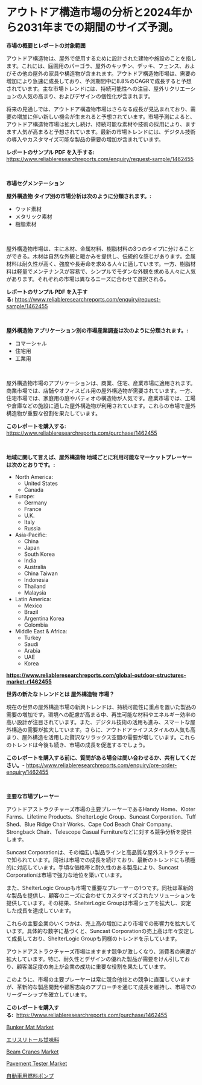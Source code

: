 <p><h1>アウトドア構造市場の分析と2024年から2031年までの期間のサイズ予測。</h1></p><p><strong>市場の概要とレポートの対象範囲</strong></p>
<p><p>アウトドア構造物は、屋外で使用するために設計された建物や施設のことを指します。これには、庭園用のパーゴラ、屋外のキッチン、デッキ、フェンス、およびその他の屋外の家具や構造物が含まれます。アウトドア構造物市場は、需要の増加により急速に成長しており、予測期間中に8.8%のCAGRで成長すると予想されています。主な市場トレンドには、持続可能性への注目、屋外リクリエーションの人気の高まり、およびデザインの個性化が含まれます。</p><p>将来の見通しでは、アウトドア構造物市場はさらなる成長が見込まれており、需要の増加に伴い新しい機会が生まれると予想されています。市場予測によると、アウトドア構造物市場は拡大し続け、持続可能な素材や技術の採用により、ますます人気が高まると予想されています。最新の市場トレンドには、デジタル技術の導入やカスタマイズ可能な製品の需要の増加が含まれています。</p></p>
<p><strong>レポートのサンプル PDF を入手する:</strong> <a href="https://www.reliableresearchreports.com/enquiry/request-sample/1462455">https://www.reliableresearchreports.com/enquiry/request-sample/1462455</a></p>
<p>&nbsp;</p>
<p><strong>市場セグメンテーション</strong></p>
<p><strong>屋外構造物 タイプ別の市場分析は次のように分類されます。:</strong></p>
<p><ul><li>ウッド素材</li><li>メタリック素材</li><li>樹脂素材</li></ul></p>
<p>&nbsp;</p>
<p><p>屋外構造物市場は、主に木材、金属材料、樹脂材料の3つのタイプに分けることができる。木材は自然な外観と暖かみを提供し、伝統的な感じがあります。金属材料は耐久性が高く、強度や長寿命を求める人々に適しています。一方、樹脂材料は軽量でメンテナンスが容易で、シンプルでモダンな外観を求める人々に人気があります。それぞれの市場は異なるニーズに合わせて選択される。</p></p>
<p><strong>レポートのサンプル PDF を入手する:</strong>&nbsp;<a href="https://www.reliableresearchreports.com/enquiry/request-sample/1462455">https://www.reliableresearchreports.com/enquiry/request-sample/1462455</a></p>
<p>&nbsp;</p>
<p><strong> 屋外構造物 アプリケーション別の市場産業調査は次のように分類されます。:</strong></p>
<p><ul><li>コマーシャル</li><li>住宅用</li><li>工業用</li></ul></p>
<p>&nbsp;</p>
<p><p>屋外構造物市場のアプリケーションは、商業、住宅、産業市場に適用されます。商業市場では、店舗やオフィスビル用の屋外構造物が需要されています。一方、住宅市場では、家庭用の庭やパティオの構造物が人気です。産業市場では、工場や倉庫などの施設に適した屋外構造物が利用されています。これらの市場で屋外構造物が重要な役割を果たしています。</p></p>
<p><strong>このレポートを購入する:</strong>&nbsp; <a href="https://www.reliableresearchreports.com/purchase/1462455">https://www.reliableresearchreports.com/purchase/1462455</a></p>
<p>&nbsp;</p>
<p><strong>地域に関して言えば、屋外構造物 地域ごとに利用可能なマーケットプレーヤーは次のとおりです。:</strong></p>
<p><ul>
    <li>
        North America:
        <ul>
            <li>United States</li>
            <li>Canada</li>
        </ul>
    </li>
    <li>
        Europe:
        <ul>
            <li>Germany</li>
            <li>France</li>
            <li>U.K.</li>
            <li>Italy</li>
            <li>Russia</li>
        </ul>
    </li>
    <li>
        Asia-Pacific:
        <ul>
            <li>China</li>
            <li>Japan</li>
            <li>South Korea</li>
            <li>India</li>
            <li>Australia</li>
            <li>China Taiwan</li>
            <li>Indonesia</li>
            <li>Thailand</li>
            <li>Malaysia</li>
        </ul>
    </li>
    <li>
        Latin America:
        <ul>
            <li>Mexico</li>
            <li>Brazil</li>
            <li>Argentina Korea</li>
            <li>Colombia</li>
        </ul>
    </li>
    <li>
        Middle East & Africa:
        <ul>
            <li>Turkey</li>
            <li>Saudi</li>
            <li>Arabia</li>
            <li>UAE</li>
            <li>Korea</li>
        </ul>
    </li>
    </ul></p>
<p><strong><a href="https://www.reliableresearchreports.com/global-outdoor-structures-market-r1462455">https://www.reliableresearchreports.com/global-outdoor-structures-market-r1462455</a></strong>&nbsp;</p>
<p><strong>世界の新たなトレンドとは 屋外構造物 市場？</strong></p>
<p><p>現在の世界の屋外構造市場の新興トレンドは、持続可能性に重点を置いた製品の需要の増加です。環境への配慮が高まる中、再生可能な材料やエネルギー効率の高い設計が注目されています。また、デジタル技術の活用も進み、スマートな屋外構造の需要が拡大しています。さらに、アウトドアライフスタイルの人気も高まり、屋外構造を活用した贅沢なリラックス空間の需要が増しています。これらのトレンドは今後も続き、市場の成長を促進するでしょう。</p></p>
<p><strong>このレポートを購入する前に、質問がある場合は問い合わせるか、共有してください。</strong>- <a href="https://www.reliableresearchreports.com/enquiry/pre-order-enquiry/1462455">https://www.reliableresearchreports.com/enquiry/pre-order-enquiry/1462455</a></p>
<p>&nbsp;</p>
<p><strong>主要な市場プレーヤー</strong></p>
<p><p>アウトドアストラクチャーズ市場の主要プレーヤーであるHandy Home、Kloter Farms、Lifetime Products、ShelterLogic Group、Suncast Corporation、Tuff Shed、Blue Ridge Chair Works、Cape Cod Beach Chair Company、Strongback Chair、Telescope Casual Furnitureなどに対する競争分析を提供します。</p><p>Suncast Corporationは、その幅広い製品ラインと高品質な屋外ストラクチャーで知られています。同社は市場での成長を続けており、最新のトレンドにも積極的に対応しています。手頃な価格帯と耐久性のある製品により、Suncast Corporationは市場で強力な地位を築いています。</p><p>また、ShelterLogic Groupも市場で重要なプレーヤーの1つです。同社は革新的な製品を提供し、顧客のニーズに合わせてカスタマイズされたソリューションを提供しています。その結果、ShelterLogic Groupは市場シェアを拡大し、安定した成長を達成しています。</p><p>これらの主要企業のいくつかは、売上高の増加により市場での影響力を拡大しています。具体的な数字に基づくと、Suncast Corporationの売上高は年々安定して成長しており、ShelterLogic Groupも同様のトレンドを示しています。</p><p>アウトドアストラクチャーズ市場はますます競争が激しくなり、消費者の需要が拡大しています。特に、耐久性とデザインの優れた製品が需要をけん引しており、顧客満足度の向上が企業の成功に重要な役割を果たしています。</p><p>このように、市場の主要プレーヤーは常に競合他社との競争に直面していますが、革新的な製品開発や顧客志向のアプローチを通じて成長を維持し、市場でのリーダーシップを確立しています。</p></p>
<p><strong>このレポートを購入する:</strong>&nbsp;&nbsp;<a href="https://www.reliableresearchreports.com/purchase/1462455">https://www.reliableresearchreports.com/purchase/1462455</a></p>
<p><p><a href="https://issuu.com/reportprime-2/docs/bunker-mat-market-size-2030.pptx">Bunker Mat Market</a></p><p><a href="https://github.com/jkjreqjscoxx7/Market-Research-Report-List-1/blob/main/553460529999.md">エリスリトール甘味料</a></p><p><a href="https://unruly-ladybug-44b.notion.site/Beam-Cranes-Market-Focuses-on-Market-Share-Size-and-Projected-Forecast-Till-2031-d43527fb9cb8453ca90c8fa9cdf5b895">Beam Cranes Market</a></p><p><a href="https://github.com/gdfhhhj/Market-Research-Report-List-4/blob/main/pavement-tester-market.md">Pavement Tester Market</a></p><p><a href="https://medium.com/@ebbkautzer/%E8%87%AA%E5%8B%95%E8%BB%8A%E7%94%A8%E7%87%83%E6%96%99%E3%83%9D%E3%83%B3%E3%83%97%E5%B8%82%E5%A0%B4%E3%81%AE%E8%A6%8B%E9%80%9A%E3%81%97-%E5%B8%82%E5%A0%B4%E5%8B%95%E5%90%91-%E6%88%90%E9%95%B7-2024%E5%B9%B4%E3%81%8B%E3%82%892031%E5%B9%B4%E3%81%BE%E3%81%A7%E3%81%AE%E4%BA%88%E6%B8%AC-68d4cc8c9fcc">自動車用燃料ポンプ</a></p></p>